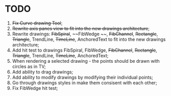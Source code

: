 # TODO
1. ~~Fix Curve drawing Tool~~;
2. ~~Rewrite axis panes view to fit into the new drawings architecture~~;
3. Rewrite drawings: ~~FibSpiral~~,  ~~FibWedge ~~, ~~FibChannel~~, ~~Rectangle~~, ~~Triangle~~, TrendLine, ~~TimeLine~~, AnchoredText to fit into the new drawings architecture;
4. Add hit test to drawings FibSpiral,  FibWedge, ~~FibChannel~~, ~~Rectangle~~, ~~Triangle~~, TrendLine, ~~TimeLine~~, AnchoredText;
5. When rendering a selected drawing - the points should be drawn with circles as in TV;
6. Add ability to drag drawings; 
7. Add ability to modify drawings by modifying their individual points;
8. Go through drawings styles in make them consisent with each other;
9. Fix FibWedge hit test;
